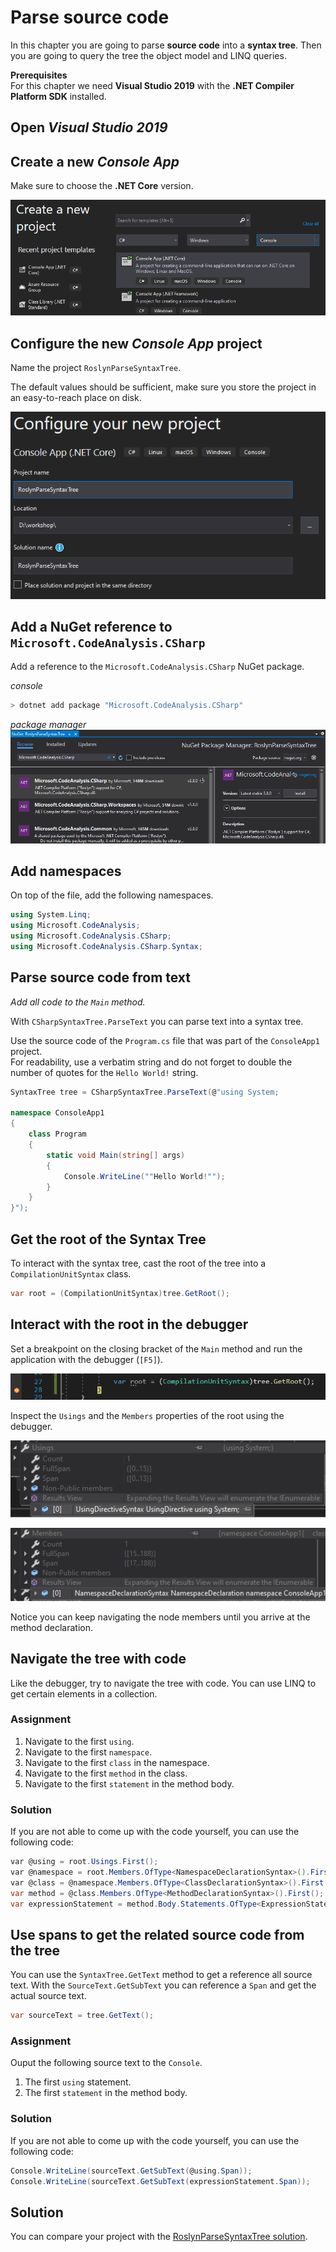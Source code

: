 # Parse source code

In this chapter you are going to parse **source code** into a **syntax tree**.
Then you are going to query the tree the object model and LINQ queries.

**Prerequisites**  
For this chapter we need **Visual Studio 2019** with the **.NET Compiler Platform SDK** installed.

## Open *Visual Studio 2019*

## Create a new *Console App*

Make sure to choose the **.NET Core** version.

![Create a new Console App project](images/12.create-project.png)

## Configure the new *Console App* project

Name the project `RoslynParseSyntaxTree`.

The default values should be sufficient, make sure you store the project in an easy-to-reach place on disk.

![Configure the new project](images/12.configure-new-project.png)

## Add a NuGet reference to `Microsoft.CodeAnalysis.CSharp`

Add a reference to the `Microsoft.CodeAnalysis.CSharp` NuGet package.

*console*  

```sh
> dotnet add package "Microsoft.CodeAnalysis.CSharp"
```

*package manager*  
![Add the NuGet package using the package manager](images/12.nuget-reference.png)

## Add namespaces

On top of the file, add the following namespaces.

```csharp
using System.Linq;
using Microsoft.CodeAnalysis;
using Microsoft.CodeAnalysis.CSharp;
using Microsoft.CodeAnalysis.CSharp.Syntax;
```

## Parse source code from text

*Add all code to the `Main` method.*

With `CSharpSyntaxTree.ParseText` you can parse text into a syntax tree.

Use the source code of the `Program.cs` file that was part of the `ConsoleApp1` project.  
For readability, use a verbatim string and do not forget to double the number of quotes for the `Hello World!` string.

```csharp
SyntaxTree tree = CSharpSyntaxTree.ParseText(@"using System;

namespace ConsoleApp1
{
    class Program
    {
        static void Main(string[] args)
        {
            Console.WriteLine(""Hello World!"");
        }
    }
}");
```

## Get the root of the Syntax Tree

To interact with the syntax tree, cast the root of the tree into a `CompilationUnitSyntax` class.

```csharp
var root = (CompilationUnitSyntax)tree.GetRoot();
```

## Interact with the root in the debugger

Set a breakpoint on the closing bracket of the `Main` method and run the application with the debugger (`[F5]`).

![A breakpoint on the end of the `Main` method](images/12.breakpoint.png)

Inspect the `Usings` and the `Members` properties of the root using the debugger.

![Debugger showing the `Usings`](images/12.debugger.usings.png)

![Debugger showing the `Members`](images/12.debugger.members.png)

Notice you can keep navigating the node members until you arrive at the method declaration.

## Navigate the tree with code

Like the debugger, try to navigate the tree with code. You can use LINQ to get certain elements in a collection.

### Assignment

1. Navigate to the first `using`.
2. Navigate to the first `namespace`.
3. Navigate to the first `class` in the namespace.
4. Navigate to the first `method` in the class.
5. Navigate to the first `statement` in the method body.

### Solution

If you are not able to come up with the code yourself, you can use the following code:

```csharp
var @using = root.Usings.First();
var @namespace = root.Members.OfType<NamespaceDeclarationSyntax>().First();
var @class = @namespace.Members.OfType<ClassDeclarationSyntax>().First();
var method = @class.Members.OfType<MethodDeclarationSyntax>().First();
var expressionStatement = method.Body.Statements.OfType<ExpressionStatementSyntax>().First();
```

## Use spans to get the related source code from the tree

You can use the `SyntaxTree.GetText` method to get a reference all source text.
With the `SourceText.GetSubText` you can reference a `Span` and get the actual source text.

```csharp
var sourceText = tree.GetText();
```

### Assignment

Ouput the following source text to the `Console`.

1. The first `using` statement.
2. The first `statement` in the method body.

### Solution

If you are not able to come up with the code yourself, you can use the following code:

```csharp
Console.WriteLine(sourceText.GetSubText(@using.Span));
Console.WriteLine(sourceText.GetSubText(expressionStatement.Span));
```

## Solution

You can compare your project with the [RoslynParseSyntaxTree solution](solutions/12.RoslynParseSyntaxTree/).
